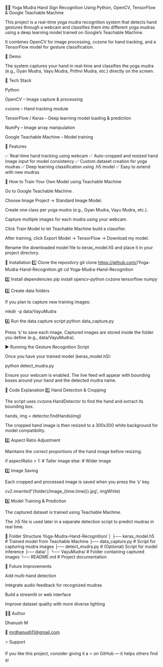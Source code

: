 🧘‍♂️ Yoga Mudra Hand Sign Recognition
Using Python, OpenCV, TensorFlow & Google Teachable Machine

This project is a real-time yoga mudra recognition system that detects hand gestures through a webcam and classifies them into different yoga mudras using a deep learning model trained on Google’s Teachable Machine.

It combines OpenCV for image processing, cvzone for hand tracking, and a TensorFlow model for gesture classification.

📸 Demo

The system captures your hand in real-time and classifies the yoga mudra (e.g., Gyan Mudra, Vayu Mudra, Prithvi Mudra, etc.) directly on the screen.

🧩 Tech Stack

Python

OpenCV – Image capture & processing

cvzone – Hand tracking module

TensorFlow / Keras – Deep learning model loading & prediction

NumPy – Image array manipulation

Google Teachable Machine – Model training

🚀 Features

✅ Real-time hand tracking using webcam
✅ Auto-cropped and resized hand image input for model consistency
✅ Custom dataset creation for yoga mudras
✅ Deep learning classification using .h5 model
✅ Easy to extend with new mudras

🧠 How to Train Your Own Model using Teachable Machine

Go to Google Teachable Machine
.

Choose Image Project → Standard Image Model.

Create one class per yoga mudra (e.g., Gyan Mudra, Vayu Mudra, etc.).

Capture multiple images for each mudra using your webcam.

Click Train Model to let Teachable Machine build a classifier.

After training, click Export Model → TensorFlow → Download my model.

Rename the downloaded model file to keras_model.h5 and place it in your project directory.

🧰 Installation
1️⃣ Clone the repository
git clone https://github.com/<your-username>/Yoga-Mudra-Hand-Recognition.git
cd Yoga-Mudra-Hand-Recognition

2️⃣ Install dependencies
pip install opencv-python cvzone tensorflow numpy

3️⃣ Create data folders

If you plan to capture new training images:

mkdir -p data/VayuMudra

4️⃣ Run the data capture script
python data_capture.py


Press ‘s’ to save each image.
Captured images are stored inside the folder you define (e.g., data/VayuMudra).

▶️ Running the Gesture Recognition Script

Once you have your trained model (keras_model.h5):

python detect_mudra.py


Ensure your webcam is enabled. The live feed will appear with bounding boxes around your hand and the detected mudra name.

🧾 Code Explanation
1️⃣ Hand Detection & Cropping

The script uses cvzone.HandDetector to find the hand and extract its bounding box.

hands, img = detector.findHands(img)


The cropped hand image is then resized to a 300x300 white background for model compatibility.

2️⃣ Aspect Ratio Adjustment

Maintains the correct proportions of the hand image before resizing.

if aspectRatio > 1:
    # Taller image
else:
    # Wider image

3️⃣ Image Saving

Each cropped and processed image is saved when you press the ‘s’ key.

cv2.imwrite(f'{folder}/Image_{time.time()}.jpg', imgWhite)

4️⃣ Model Training & Prediction

The captured dataset is trained using Teachable Machine.

The .h5 file is used later in a separate detection script to predict mudras in real time.

📂 Folder Structure
Yoga-Mudra-Hand-Recognition/
│
├── keras_model.h5              # Trained model from Teachable Machine
├── data_capture.py             # Script for capturing mudra images
├── detect_mudra.py             # (Optional) Script for model inference
├── data/
│   └── VayuMudra/              # Folder containing captured images
└── README.md                   # Project documentation

🔮 Future Improvements

Add multi-hand detection

Integrate audio feedback for recognized mudras

Build a streamlit or web interface

Improve dataset quality with more diverse lighting

👨‍💻 Author

Dhanush M

📧 mrdhanush11@gmail.com

⭐ Support

If you like this project, consider giving it a ⭐ on GitHub — it helps others find it!
